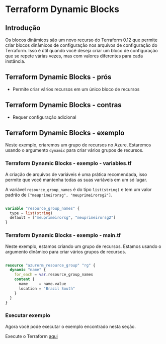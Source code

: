 # Terraform Dynamic Blocks

## Introdução

Os blocos dinâmicos são um novo recurso do Terraform 0.12 que permite criar blocos dinâmicos de configuração nos arquivos de configuração do Terraform. Isso é útil quando você deseja criar um bloco de configuração que se repete várias vezes, mas com valores diferentes para cada instância.

## Terraform Dynamic Blocks - prós

- Permite criar vários recursos em um único bloco de recursos

## Terraform Dynamic Blocks - contras

- Requer configuração adicional

## Terraform Dynamic Blocks - exemplo

Neste exemplo, criaremos um grupo de recursos no Azure. Estaremos usando o argumento `dynamic` para criar vários grupos de recursos.

### Terraform Dynamic Blocks - exemplo - variables.tf

A criação de arquivos de variáveis ​​é uma prática recomendada, isso permite que você mantenha todas as suas variáveis ​​em um só lugar.

A variável `resource_group_names` é do tipo `list(string)` e tem um valor padrão de `["meuprimeirorsg", "meuprimeirorsg2"]`.

```terraform

variable "resource_group_names" {
  type = list(string)
  default = ["meuprimeirorsg", "meuprimeirorsg2"]
}

```

### Terraform Dynamic Blocks - exemplo - main.tf

Neste exemplo, estamos criando um grupo de recursos. Estamos usando o argumento dinâmico para criar vários grupos de recursos.

```terraform

resource "azurerm_resource_group" "rg" {
  dynamic "name" {
    for_each = var.resource_group_names
    content {
      name     = name.value
      location = "Brazil South"
    }
  }
}

```

### Executar exemplo

Agora você pode executar o exemplo encontrado nesta seção.

Execute o Terraform [aqui](https://github.com/thiago88sp/terraform-treinamento/tree/master/4-terraform-advanced/5-dynamic-blocks/terraform)